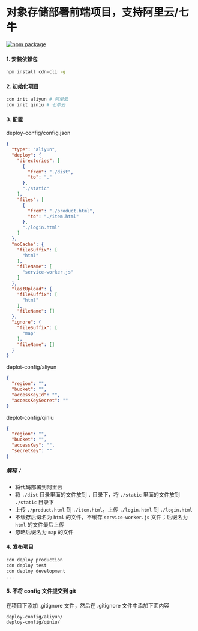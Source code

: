 # 对象存储部署前端项目，支持阿里云/七牛

[![npm package](https://img.shields.io/npm/v/cdn-cli.svg)](https://www.npmjs.org/package/cdn-cli)

#### 1. 安装依赖包

```sh
npm install cdn-cli -g
```

#### 2. 初始化项目

```sh
cdn init aliyun # 阿里云
cdn init qiniu # 七牛云
```

#### 3. 配置

deploy-config/config.json

``` json
{
  "type": "aliyun",
  "deploy": {
    "directories": [
      {
        "from": "./dist",
        "to": "."
      },
      "./static"
    ],
    "files": [
      {
        "from": "./product.html",
        "to": "./item.html"
      },
      "./login.html"
    ]
  },
  "noCache": {
    "fileSuffix": [
      "html"
    ],
    "fileName": [
      "service-worker.js"
    ]
  },
  "lastUpload": {
    "fileSuffix": [
      "html"
    ],
    "fileName": []
  },
  "ignore": {
    "fileSuffix": [
      "map"
    ],
    "fileName": []
  }
}
```

deplot-config/aliyun

```json
{
  "region": "",
  "bucket": "",
  "accessKeyId": "",
  "accessKeySecret": ""
}
```

deplot-config/qiniu

```json
{
  "region": "",
  "bucket": "",
  "accessKey": "",
  "secretKey": ""
}
```

##### 解释：

- 将代码部署到阿里云
- 将 `./dist` 目录里面的文件放到 `.` 目录下，将 `./static` 里面的文件放到 `./static` 目录下
- 上传 `./product.html` 到 `./item.html`，上传 `./login.html` 到 `./login.html`
- 不缓存后缀名为 `html` 的文件，不缓存 `service-worker.js` 文件；后缀名为 `html` 的文件最后上传
- 忽略后缀名为 `map` 的文件

#### 4. 发布项目

``` sh
cdn deploy production
cdn deploy test
cdn deploy development
...
```

#### 5. 不将 config 文件提交到 git

在项目下添加 .gitignore 文件，然后在 .gitignore 文件中添加下面内容

``` gitignore
deploy-config/aliyun/
deploy-config/qiniu/
```


